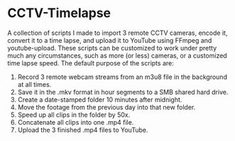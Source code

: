 # CCTV-Timelapse
A collection of scripts I made to import 3 remote CCTV cameras, encode it, convert it to a time lapse, and upload it to YouTube using FFmpeg and youtube-upload. These scripts can be customized to work under pretty much any circumstances, such as more (or less) cameras, or a customized time lapse speed. The default purpose of the scripts are:
1) Record 3 remote webcam streams from an m3u8 file in the background at all times.
2) Save it in the .mkv format in hour segments to a SMB shared hard drive.
3) Create a date-stamped folder 10 minutes after midnight.
4) Move the footage from the previous day into that new folder.
5) Speed up all clips in the folder by 50x.
6) Concatenate all clips into one .mp4 file.
7) Upload the 3 finished .mp4 files to YouTube.
